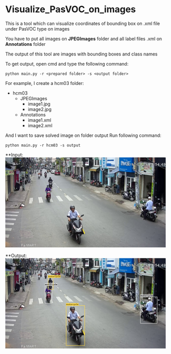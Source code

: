 # Visualize_PasVOC_on_images
This is a tool which can visualize coordinates of bounding box on .xml file under PasVOC type on images

You have to put all images on **JPEGImages** folder and all label files .xml on **Annotations** folder

The output of this tool are images with bounding boxes and class names

To get output, open cmd and type the following command:

```
python main.py -r <prepared folder> -s <output folder>
```

For example, I create a hcm03 folder:
* hcm03
  * JPEGImages
    * image1.jpg
    * image2.jpg
  * Annotations
    * image1.xml
    * image2.xml

And I want to save solved image on folder output
Run following command:

```
python main.py -r hcm03 -s output
```

**Input:
![Input](/hcm03/JPEGImages/000000193.jpg)

**Output:
![Output](/output/000000193.jpg)


